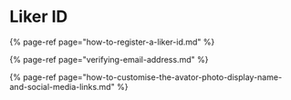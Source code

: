 # Liker ID

{% page-ref page="how-to-register-a-liker-id.md" %}

{% page-ref page="verifying-email-address.md" %}

{% page-ref page="how-to-customise-the-avator-photo-display-name-and-social-media-links.md" %}

